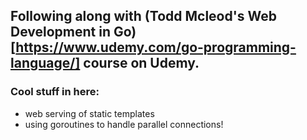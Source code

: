 ## Following along with (Todd Mcleod's Web Development in Go)[https://www.udemy.com/go-programming-language/] course on Udemy.

### Cool stuff in here: 
* web serving of static templates
* using goroutines to handle parallel connections!
